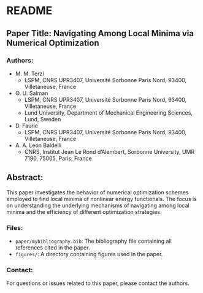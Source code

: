 # README

## Paper Title: Navigating Among Local Minima via Numerical Optimization

### Authors:
- M. M. Terzi
  - LSPM, CNRS UPR3407, Université Sorbonne Paris Nord, 93400, Villetaneuse, France
- O. U. Salman
  - LSPM, CNRS UPR3407, Université Sorbonne Paris Nord, 93400, Villetaneuse, France
  - Lund University, Department of Mechanical Engineering Sciences, Lund, Sweden
- D. Faurie
  - LSPM, CNRS UPR3407, Université Sorbonne Paris Nord, 93400, Villetaneuse, France
- A. A. León Baldelli
  - CNRS, Institut Jean Le Rond d’Alembert, Sorbonne University, UMR 7190, 75005, Paris, France

## Abstract:
This paper investigates the behavior of numerical optimization schemes employed to find local minima of nonlinear energy functionals. The focus is on understanding the underlying mechanisms of navigating among local minima and the efficiency of different optimization strategies.

### Files:
- `paper/mybibliography.bib`: The bibliography file containing all references cited in the paper.
- `figures/`: A directory containing figures used in the paper.

### Contact:
For questions or issues related to this paper, please contact the authors.
